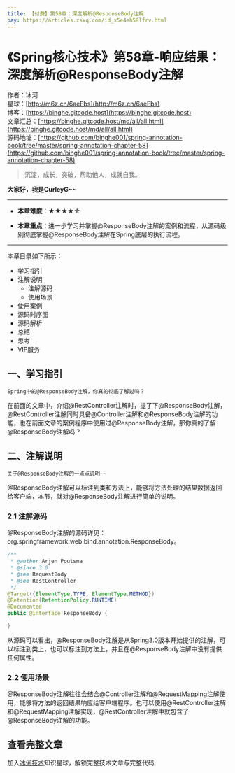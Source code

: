 ```yaml
---
title: 【付费】第58章：深度解析@ResponseBody注解
pay: https://articles.zsxq.com/id_x5e4eh58lfrv.html
---
```


# 《Spring核心技术》第58章-响应结果：深度解析@ResponseBody注解

作者：冰河
<br/>星球：[http://m6z.cn/6aeFbs](http://m6z.cn/6aeFbs)
<br/>博客：[https://binghe.gitcode.host](https://binghe.gitcode.host)
<br/>文章汇总：[https://binghe.gitcode.host/md/all/all.html](https://binghe.gitcode.host/md/all/all.html)
<br/>源码地址：[https://github.com/binghe001/spring-annotation-book/tree/master/spring-annotation-chapter-58](https://github.com/binghe001/spring-annotation-book/tree/master/spring-annotation-chapter-58)

> 沉淀，成长，突破，帮助他人，成就自我。

**大家好，我是CurleyG~~**

------

* **本章难度**：★★★★☆

* **本章重点**：进一步学习并掌握@ResponseBody注解的案例和流程，从源码级别彻底掌握@ResponseBody注解在Spring底层的执行流程。

------

本章目录如下所示：

* 学习指引
* 注解说明
  * 注解源码
  * 使用场景
* 使用案例
* 源码时序图
* 源码解析
* 总结
* 思考
* VIP服务

## 一、学习指引

`Spring中的@ResponseBody注解，你真的彻底了解过吗？`

在前面的文章中，介绍@RestController注解时，提了下@ResponseBody注解，@RestController注解同时具备@Controller注解和@ResponseBody注解的功能，也在前面文章的案例程序中使用过@ResponseBody注解，那你真的了解@ResponseBody注解吗？

## 二、注解说明

`关于@ResponseBody注解的一点点说明~~`

@ResponseBody注解可以标注到类和方法上，能够将方法处理的结果数据返回给客户端，本节，就对@ResponseBody注解进行简单的说明。

### 2.1 注解源码

@ResponseBody注解的源码详见：org.springframework.web.bind.annotation.ResponseBody。

```java
/** 
 * @author Arjen Poutsma
 * @since 3.0
 * @see RequestBody
 * @see RestController
 */
@Target({ElementType.TYPE, ElementType.METHOD})
@Retention(RetentionPolicy.RUNTIME)
@Documented
public @interface ResponseBody {

}
```

从源码可以看出，@ResponseBody注解是从Spring3.0版本开始提供的注解，可以标注到类上，也可以标注到方法上，并且在@ResponseBody注解中没有提供任何属性。

### 2.2 使用场景

@ResponseBody注解往往会结合@Controller注解和@RequestMapping注解使用，能够将方法的返回结果响应给客户端程序。也可以使用@RestController注解和@RequestMapping注解实现，@RestController注解中就包含了@ResponseBody注解的功能。

## 查看完整文章

加入[冰河技术](http://m6z.cn/6aeFbs)知识星球，解锁完整技术文章与完整代码
